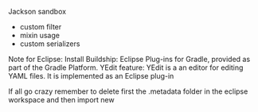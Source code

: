 Jackson sandbox
  - custom filter
  - mixin usage
  - custom serializers
  

Note for Eclipse:
Install 
	Buildship: Eclipse Plug-ins for Gradle, provided as part of the Gradle Platform.
	YEdit feature: YEdit is a an editor for editing YAML files. It is implemented as an Eclipse plug-in

If all go crazy remember to delete first the .metadata folder in the eclipse workspace and then import new
